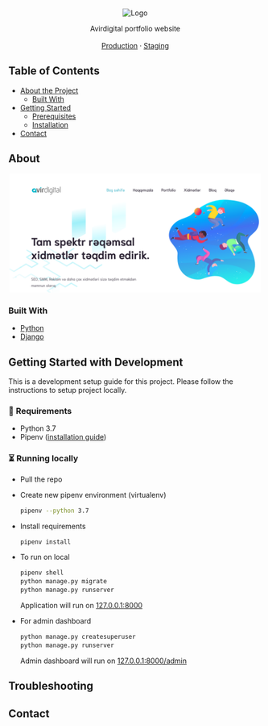 <!-- PROJECT SHIELDS -->
<!-- [![Build Status][build-shield]]() -->

<!-- PROJECT LOGO -->
<br />
<p align="center">
  <img src="https://avirdigital.az/static/images/img/155.png" width="150" alt="Logo">

  <!-- <h3 align="center">Claking Tooling</h3> -->

  <p align="center">
    Avirdigital portfolio website
    <br />
    <br />
    <a href="https://example.com">Production</a>
    ·
    <a href="https://example.com">Staging</a>
  </p>

<!-- TABLE OF CONTENTS -->
## Table of Contents

* [About the Project](#about-the-project)
  * [Built With](#built-with)
* [Getting Started](#getting-started)
  * [Prerequisites](#prerequisites)
  * [Installation](#installation)
* [Contact](#contact)



<!-- ABOUT THE PROJECT -->
## About

<p align="center">
  <img src="static/images/screenshot.png" width="500" alt="Logo">
</p>

### Built With
* [Python](https://python.org)
* [Django](https://docs.djangoproject.com/en/3.0/)


<!-- GETTING STARTED -->
## Getting Started with Development
This is a development setup guide for this project. Please follow the instructions to setup
project locally.

### 🤚 **Requirements**
- Python 3.7
- Pipenv ([installation guide](https://docs.pipenv.org/en/latest/install/#installing-pipenv))

### ⏳ **Running locally**
- Pull the repo
- Create new pipenv environment (virtualenv)
    ```bash
    pipenv --python 3.7
    ```
- Install requirements
    ```bash
    pipenv install
    ```
- To run on local
    ```bash
    pipenv shell
    python manage.py migrate
    python manage.py runserver
    ```

    Application will run on [127.0.0.1:8000](http://127.0.0.1:8000)

- For admin dashboard
    ```bash
    python manage.py createsuperuser
    python manage.py runserver
    ```

    Admin dashboard will run on [127.0.0.1:8000/admin](http://127.0.0.1:8000/admin)

## Troubleshooting


<!-- CONTACT -->
## Contact


<!-- MARKDOWN LINKS & IMAGES -->
[build-shield]: https://img.shields.io/badge/build-passing-brightgreen.svg?style=flat-square
[contributors-shield]: https://img.shields.io/badge/contributors-1-orange.svg?style=flat-square
[license-shield]: https://img.shields.io/badge/license-MIT-blue.svg?style=flat-square
[license-url]: https://choosealicense.com/licenses/mit
[linkedin-shield]: https://img.shields.io/badge/-LinkedIn-black.svg?style=flat-square&logo=linkedin&colorB=555

